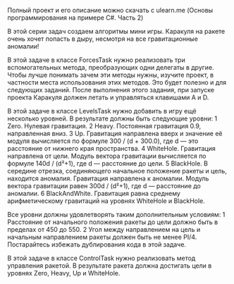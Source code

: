 Полный проект и его описание можно скачать с ulearn.me (Основы программирования на примере C#. Часть 2)

В этой серии задач создаем алгоритмы мини игры. Каракуля на ракете очень хочет попасть в дыру, несмотря на все гравитационные аномалии!

В этой задаче в классе ForcesTask нужно реализовать три вспомогательных метода, преобразующих одни делегаты в другие. Чтобы лучше понимать зачем эти методы нужны, изучите проект, в частности места использования этих методов. Это будет полезно и для следующих заданий. После выполнения этого задания, при запуске проекта Каракуля должен летать и управляться клавишами A и D.

В этой задаче в классе LevelsTask нужно добавить в игру ещё несколько уровней. В результате должны быть следующие уровни: 1 Zero. Нулевая гравитация. 2 Heavy. Постоянная гравитация 0.9, направленная вниз. 3 Up. Гравитация направлена вверх и значение её модуля вычисляется по формуле 300 / (d + 300.0), где d — это расстояние от нижнего края пространства. 4 WhiteHole. Гравитация направлена от цели. Модуль вектора гравитации вычисляется по формуле 140d / (d²+1), где d — расстояние до цели. 5 BlackHole. В середине отрезка, соединяющего начальное положение ракеты и цель, находится аномалия. Гравитация направлена к аномалии. Модуль вектора гравитации равен 300d / (d²+1), где d — расстояние до аномалии. 6 BlackAndWhite. Гравитация равна среднему арифметическому гравитаций на уровнях WhiteHole и BlackHole.

Все уровни должны удовлетворять таким дополнительным условиям: 1 Расстояние от начального положения ракеты до цели должно быть в пределах от 450 до 550. 2 Угол между направлением на цель и начальным направлением ракеты должен быть не менее PI/4. Постарайтесь избежать дублирования кода в этой задаче.

В этой задаче в классе ControlTask нужно реализовать метод управления ракетой. В результате ракета должна достигать цели в уровнях Zero, Heavy, Up и WhiteHole.
